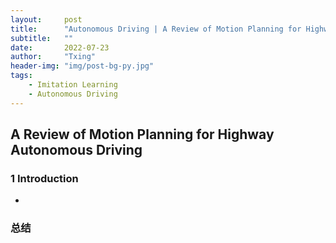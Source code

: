 ```yaml
---
layout:     post
title:      "Autonomous Driving | A Review of Motion Planning for Highway Autonomous Driving  "
subtitle:   ""
date:       2022-07-23
author:     "Txing"
header-img: "img/post-bg-py.jpg"
tags:
    - Imitation Learning
    - Autonomous Driving
---
```


## A Review of Motion Planning for Highway Autonomous Driving  

### 1 Introduction

- 

### 总结





​	
